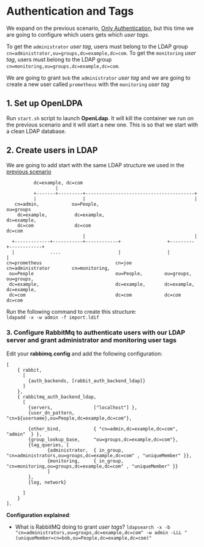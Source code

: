# Authentication and Tags

We expand on the previous scenario, [Only Authentication](../only-authentication/Readme.md), but this time we are going to configure which users gets which *user tags*.

To get the `administrator` *user tag*, users must belong to the LDAP group `cn=administrator,ou=groups,dc=example,dc=com`.
To get the `monitoring` *user tag*, users must belong to the LDAP group `cn=monitoring,ou=groups,dc=example,dc=com`.  

We are going to grant `bob` the `administrator` *user tag* and we are going to create a new user called `prometheus` with the `monitoring` *user tag*

## 1. Set up OpenLDPA

Run `start.sh` script to launch **OpenLdap**. It will kill the container we run on the previous scenario and it will start a new one. This is so that we start with a clean LDAP database.

## 2. Create users in LDAP

We are going to add start with the same LDAP structure we used in the [previous scenario](../only-authentication/Readme.md)
```
          dc=example, dc=com
                  |
          +-------+---------+----------------------------------------+
          |                 |                                        |
   cn=admin,            ou=People,                                ou=groups
    dc=example,          dc=example,                               dc=example,
    dc=com               dc=com                                    dc=com
                            |                                        |
  +-------------+-----------+------------+                 +---------+------------+
  |             ....                     |                 |                      |
cn=prometheus                           cn=joe            cn=administrator        cn=monitoring,
 ou=People                              ou=People,        ou=groups,              ou=groups,
 dc=example,                            dc=example,       dc=example,             dc=example,
 dc=com                                 dc=com            dc=com                  dc=com
```

Run the following command to create this structure:   
`ldapadd -x -w admin -f import.ldif`


### 3. Configure RabbitMq to authenticate users with our LDAP server and grant administrator and monitoring user tags

Edit your **rabbimq.config** and add the following configuration:
```
[
    { rabbit,
      [
        {auth_backends, [rabbit_auth_backend_ldap]}
      ]
    },
    { rabbitmq_auth_backend_ldap,
      [
        {servers,               ["localhost"] },
        {user_dn_pattern,       "cn=${username},ou=People,dc=example,dc=com"},

        {other_bind,            { "cn=admin,dc=example,dc=com", "admin"  } },
        {group_lookup_base,     "ou=groups,dc=example,dc=com"},
        {tag_queries, [
               {administrator,  { in_group, "cn=administrators,ou=groups,dc=example,dc=com" , "uniqueMember" }},
               {monitoring,     { in_group, "cn=monitoring,ou=groups,dc=example,dc=com" , "uniqueMember" }}
               ]
        },
        {log, network}

      ]
    }
].
```

**Configuration explained**:
- What is RabbitMQ doing to grant *user tags*? `ldapsearch -x -b "cn=administrators,ou=groups,dc=example,dc=com" -w admin -LLL "(uniqueMember=cn=bob,ou=People,dc=example,dc=com)"`
